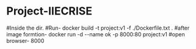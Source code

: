 # Project-IIECRISE

#Inside the dir.
#Run-
docker build -t project:v1 -f ./Dockerfile.txt .
#after image formtion-
docker run -d --name ok -p 8000:80 project:v1
#open browser-
<localhost>8000
